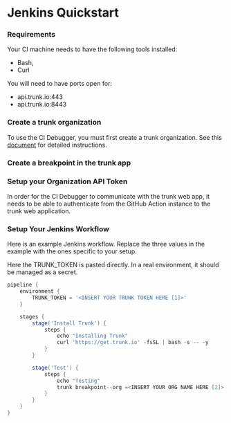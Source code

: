 # Jenkins Quickstart

### Requirements

Your CI machine needs to have the following tools installed:

- Bash,
- Curl

You will need to have ports open for:

- api.trunk.io:443
- api.trunk.io:8443

### Create a trunk organization

To use the CI Debugger, you must first create a trunk organization. See this [document](../administration/organizations.md) for detailed instructions.

### Create a breakpoint in the trunk app

### Setup your Organization API Token

In order for the CI Debugger to communicate with the trunk web app, it needs to be able to authenticate from the GitHub Action instance to the trunk web application.

### Setup Your Jenkins Workflow

Here is an example Jenkins workflow. Replace the three values in the example with the ones specific to your setup.

Here the TRUNK_TOKEN is pasted directly. In a real environment, it should be managed as a secret.

```groovy
pipeline {
    environment {
        TRUNK_TOKEN = '<INSERT YOUR TRUNK TOKEN HERE [1]>'
    }

    stages {
        stage('Install Trunk') {
            steps {
                echo "Installing Trunk"
                curl 'https://get.trunk.io' -fsSL | bash -s -- -y
            }
        }

        stage('Test') {
            steps {
                echo "Testing"
                trunk breakpoint--org =<INSERT YOUR ORG NAME HERE [2]> --id=<Breakpoint Name [3] > --/bin/false
            }
        }
    }
}
```
